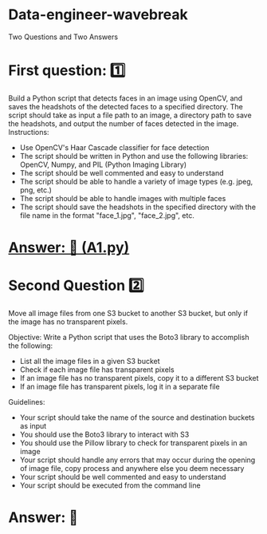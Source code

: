 # Data-engineer-wavebreak
Two Questions and Two Answers

# First question: 1️⃣
Build a Python script that detects faces in an image using OpenCV, and saves the headshots of the detected faces to a specified directory. The script should take as input a file path to an image, a directory path to save the headshots, and output the number of faces detected in the image. Instructions:

* Use OpenCV's Haar Cascade classifier for face detection
* The script should be written in Python and use the following libraries: OpenCV, Numpy, and PIL (Python Imaging Library)
* The script should be well commented and easy to understand
* The script should be able to handle a variety of image types (e.g. jpeg, png, etc.)
* The script should be able to handle images with multiple faces
* The script should save the headshots in the specified directory with the file name in the format "face_1.jpg", "face_2.jpg", etc.

# [Answer: 🔑 (A1.py)](https://github.com/Astrojigs/Data-engineer-wavebreak/blob/main/A1.py)

# Second Question 2️⃣
Move all image files from one S3 bucket to another S3 bucket, but only if the image has no transparent pixels.

Objective: Write a Python script that uses the Boto3 library to accomplish the following:

* List all the image files in a given S3 bucket
* Check if each image file has transparent pixels
* If an image file has no transparent pixels, copy it to a different S3 bucket
* If an image file has transparent pixels, log it in a separate file

Guidelines:

* Your script should take the name of the source and destination buckets as input
* You should use the Boto3 library to interact with S3
* You should use the Pillow library to check for transparent pixels in an image
* Your script should handle any errors that may occur during the opening of image file, copy process and anywhere else you deem necessary
* Your script should be well commented and easy to understand
* Your script should be executed from the command line

# Answer: 🔑
